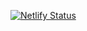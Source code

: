 [![Netlify Status](https://api.netlify.com/api/v1/badges/b28b446b-d4f0-4c06-b989-8ef1f67b12f6/deploy-status)](https://app.netlify.com/sites/suspicious-bassi-8f84aa/deploys)

